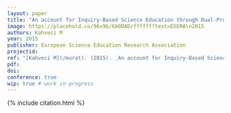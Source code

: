 ```yaml
---
layout: paper
title: "An account for Inquiry-Based Science Education through Dual-Process Theories"
image: https://placehold.co/96x96/6A0DAD/ffffff?text=ESERA\n2015
authors: Kahveci M
year: 2015
publisher: European Science Education Research Association
projectid:
ref: "[Kahveci M](/murat). (2015). _An account for Inquiry-Based Science Education through Dual-Process Theories_. Paper presented at European Science Education Research Association (ESERA). Helsinki, Finland. August 31 - September 4, 2015."
pdf:
doi:
conference: true 
wip: true # work in progress 
---
```


{% include citation.html %}